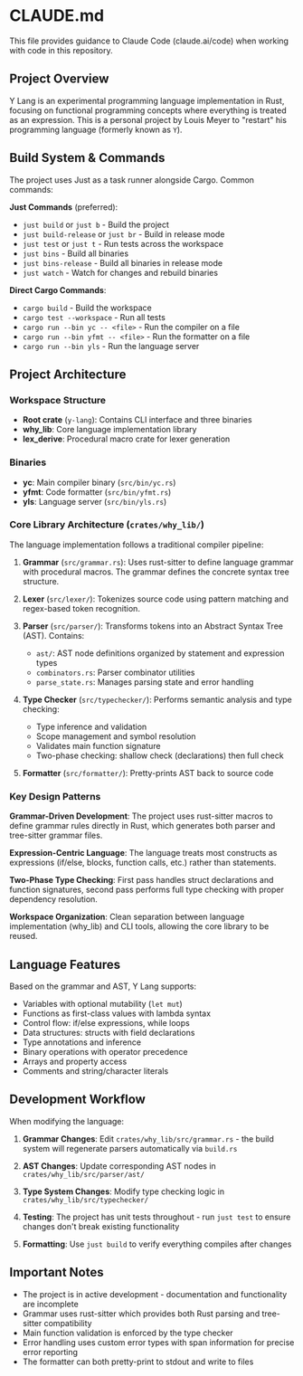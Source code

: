 # CLAUDE.md

This file provides guidance to Claude Code (claude.ai/code) when working with code in this repository.

## Project Overview

Y Lang is an experimental programming language implementation in Rust, focusing on functional programming concepts where everything is treated as an expression. This is a personal project by Louis Meyer to "restart" his programming language (formerly known as `Y`).

## Build System & Commands

The project uses Just as a task runner alongside Cargo. Common commands:

**Just Commands** (preferred):
- `just build` or `just b` - Build the project
- `just build-release` or `just br` - Build in release mode  
- `just test` or `just t` - Run tests across the workspace
- `just bins` - Build all binaries
- `just bins-release` - Build all binaries in release mode
- `just watch` - Watch for changes and rebuild binaries

**Direct Cargo Commands**:
- `cargo build` - Build the workspace
- `cargo test --workspace` - Run all tests
- `cargo run --bin yc -- <file>` - Run the compiler on a file
- `cargo run --bin yfmt -- <file>` - Run the formatter on a file
- `cargo run --bin yls` - Run the language server

## Project Architecture

### Workspace Structure
- **Root crate** (`y-lang`): Contains CLI interface and three binaries
- **why_lib**: Core language implementation library
- **lex_derive**: Procedural macro crate for lexer generation

### Binaries
- **yc**: Main compiler binary (`src/bin/yc.rs`)
- **yfmt**: Code formatter (`src/bin/yfmt.rs`)  
- **yls**: Language server (`src/bin/yls.rs`)

### Core Library Architecture (`crates/why_lib/`)

The language implementation follows a traditional compiler pipeline:

1. **Grammar** (`src/grammar.rs`): Uses rust-sitter to define language grammar with procedural macros. The grammar defines the concrete syntax tree structure.

2. **Lexer** (`src/lexer/`): Tokenizes source code using pattern matching and regex-based token recognition.

3. **Parser** (`src/parser/`): Transforms tokens into an Abstract Syntax Tree (AST). Contains:
   - `ast/`: AST node definitions organized by statement and expression types
   - `combinators.rs`: Parser combinator utilities
   - `parse_state.rs`: Manages parsing state and error handling

4. **Type Checker** (`src/typechecker/`): Performs semantic analysis and type checking:
   - Type inference and validation
   - Scope management and symbol resolution
   - Validates main function signature
   - Two-phase checking: shallow check (declarations) then full check

5. **Formatter** (`src/formatter/`): Pretty-prints AST back to source code

### Key Design Patterns

**Grammar-Driven Development**: The project uses rust-sitter macros to define grammar rules directly in Rust, which generates both parser and tree-sitter grammar files.

**Expression-Centric Language**: The language treats most constructs as expressions (if/else, blocks, function calls, etc.) rather than statements.

**Two-Phase Type Checking**: First pass handles struct declarations and function signatures, second pass performs full type checking with proper dependency resolution.

**Workspace Organization**: Clean separation between language implementation (why_lib) and CLI tools, allowing the core library to be reused.

## Language Features

Based on the grammar and AST, Y Lang supports:
- Variables with optional mutability (`let mut`)
- Functions as first-class values with lambda syntax
- Control flow: if/else expressions, while loops
- Data structures: structs with field declarations
- Type annotations and inference
- Binary operations with operator precedence
- Arrays and property access
- Comments and string/character literals

## Development Workflow

When modifying the language:

1. **Grammar Changes**: Edit `crates/why_lib/src/grammar.rs` - the build system will regenerate parsers automatically via `build.rs`

2. **AST Changes**: Update corresponding AST nodes in `crates/why_lib/src/parser/ast/`

3. **Type System Changes**: Modify type checking logic in `crates/why_lib/src/typechecker/`

4. **Testing**: The project has unit tests throughout - run `just test` to ensure changes don't break existing functionality

5. **Formatting**: Use `just build` to verify everything compiles after changes

## Important Notes

- The project is in active development - documentation and functionality are incomplete
- Grammar uses rust-sitter which provides both Rust parsing and tree-sitter compatibility
- Main function validation is enforced by the type checker
- Error handling uses custom error types with span information for precise error reporting
- The formatter can both pretty-print to stdout and write to files